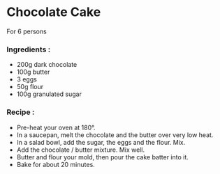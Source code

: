# Chocolate Cake

For 6 persons

### Ingredients :

* 200g dark chocolate
* 100g butter
* 3 eggs
* 50g flour
* 100g granulated sugar

### Recipe :

* Pre-heat your oven at 180°.
* In a saucepan, melt the chocolate and the butter over very low heat.
* In a salad bowl, add the sugar, the eggs and the flour. Mix.
* Add the chocolate / butter mixture. Mix well.
* Butter and flour your mold, then pour the cake batter into it.
* Bake for about 20 minutes.